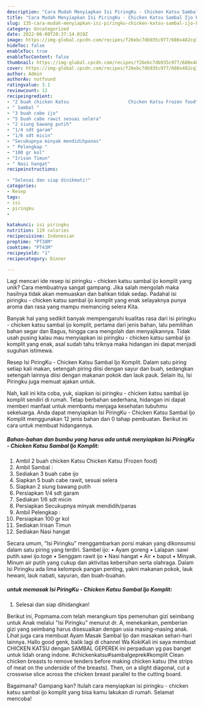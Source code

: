 ```yaml
---
description: "Cara Mudah Menyiapkan Isi PiringKu - Chicken Katsu Sambal Ijo Komplit yang Lezat"
title: "Cara Mudah Menyiapkan Isi PiringKu - Chicken Katsu Sambal Ijo Komplit yang Lezat"
slug: 135-cara-mudah-menyiapkan-isi-piringku-chicken-katsu-sambal-ijo-komplit-yang-lezat
category: Uncategorized
date: 2022-06-08T20:37:14.019Z
image: https://img-global.cpcdn.com/recipes/f26ebc7db935c977/680x482cq70/isi-piringku-chicken-katsu-sambal-ijo-komplit-foto-resep-utama.jpg
hideToc: false
enableToc: true
enableTocContent: false
thumbnail: https://img-global.cpcdn.com/recipes/f26ebc7db935c977/680x482cq70/isi-piringku-chicken-katsu-sambal-ijo-komplit-foto-resep-utama.jpg
cover: https://img-global.cpcdn.com/recipes/f26ebc7db935c977/680x482cq70/isi-piringku-chicken-katsu-sambal-ijo-komplit-foto-resep-utama.jpg
author: Admin
authorAv: notfound
ratingvalue: 3.1
reviewcount: 12
recipeingredient:
- "2 buah chicken Katsu                      Chicken Katsu Frozen food"
- " Sambal "
- "3 buah cabe ijo"
- "5 buah cabe rawit sesuai selera"
- "2 siung bawang putih"
- "1/4 sdt garam"
- "1/6 sdt micin"
- "Secukupnya minyak mendidihpanas"
- " Pelengkap "
- "100 gr kol"
- "Irisan Timun"
- " Nasi hangat"
recipeinstructions:

- "Selesai dan siap dinikmati!"
categories:
- Resep
tags:
- isi
- piringku
- 

katakunci: isi piringku  
nutrition: 119 calories
recipecuisine: Indonesian
preptime: "PT38M"
cooktime: "PT43M"
recipeyield: "1"
recipecategory: Dinner

---
```





Lagi mencari ide resep isi piringku - chicken katsu sambal ijo komplit yang unik? Cara membuatnya sangat gampang. Jika salah mengolah maka hasilnya tidak akan memuaskan dan bahkan tidak sedap. Padahal isi piringku - chicken katsu sambal ijo komplit yang enak selayaknya punya aroma dan rasa yang mampu memancing selera Kita.





Banyak hal yang sedikit banyak mempengaruhi kualitas rasa dari isi piringku - chicken katsu sambal ijo komplit, pertama dari jenis bahan, lalu pemilihan bahan segar dan Bagus, hingga cara mengolah dan menyajikannya. Tidak usah pusing kalau mau menyiapkan isi piringku - chicken katsu sambal ijo komplit yang enak,      asal sudah tahu triknya maka hidangan ini dapat menjadi suguhan istimewa.














Resep Isi PiringKu - Chicken Katsu Sambal Ijo Komplit. Dalam satu piring setiap kali makan, setengah piring diisi dengan sayur dan buah, sedangkan setengah lainnya diisi dengan makanan pokok dan lauk pauk. Selain itu, Isi Piringku juga memuat ajakan untuk.






Nah, kali ini kita coba, yuk, siapkan isi piringku - chicken katsu sambal ijo komplit sendiri di rumah. Tetap berbahan sederhana, hidangan ini dapat memberi manfaat untuk membantu menjaga kesehatan tubuhmu sekeluarga. Anda dapat menyiapkan Isi PiringKu - Chicken Katsu Sambal Ijo Komplit menggunakan 12 jenis bahan dan 0 tahap pembuatan. Berikut ini cara untuk membuat hidangannya.

<!--inarticleads1-->

##### Bahan-bahan dan bumbu yang harus ada untuk menyiapkan Isi PiringKu - Chicken Katsu Sambal Ijo Komplit:

1. Ambil 2 buah chicken Katsu                      Chicken Katsu (Frozen food)
1. Ambil  Sambal :
1. Sediakan 3 buah cabe ijo
1. Siapkan 5 buah cabe rawit, sesuai selera
1. Siapkan 2 siung bawang putih
1. Persiapkan 1/4 sdt garam
1. Sediakan 1/6 sdt micin
1. Persiapkan Secukupnya minyak mendidih/panas
1. Ambil  Pelengkap :
1. Persiapkan 100 gr kol
1. Sediakan Irisan Timun
1. Sediakan  Nasi hangat


Secara umum, &#34;Isi Piringku&#34; menggambarkan porsi makan yang dikonsumsi dalam satu piring yang terdiri. Sambel ijo: • Ayam goreng • Lalapan :sawi putih.sawi ijo.toge • Senggam rawit ijo • Nasi hangat • Air • baput • Minyak. Minum air putih yang cukup dan aktivitas kebersihan serta olahraga. Dalam Isi Piringku ada lima kelompok pangan penting, yakni makanan pokok, lauk hewani, lauk nabati, sayuran, dan buah-buahan. 

<!--inarticleads2-->

#####  untuk memasak Isi PiringKu - Chicken Katsu Sambal Ijo Komplit:


1. Selesai dan siap dihidangkan!

Berikut ini, Popmama.com telah merangkum tips pemenuhan gizi seimbang untuk Anak melalui &#34;Isi Piringku&#34; menurut dr. A, menekankan, pemberian gizi yang seimbang harus disesuaikan dengan usia masing-masing anak. Lihat juga cara membuat Ayam Masak Sambal Ijo dan masakan sehari-hari lainnya. Hallo good genk, balik lagi di channel Wa KokiKali ini saya membuat CHICKEN KATSU dengan SAMBAL GEPEREK ini perpaduan yg pas banget untuk lidah orang indone. #chickenkatsu#sambalgeprek#komplit Clean chicken breasts to remove tenders before making chicken katsu (the strips of meat on the underside of the breasts). Then, on a slight diagonal, cut a crosswise slice across the chicken breast parallel to the cutting board. 

Bagaimana? Gampang kan? Itulah cara menyiapkan isi piringku - chicken katsu sambal ijo komplit yang bisa kamu lakukan di rumah. Selamat mencoba!
